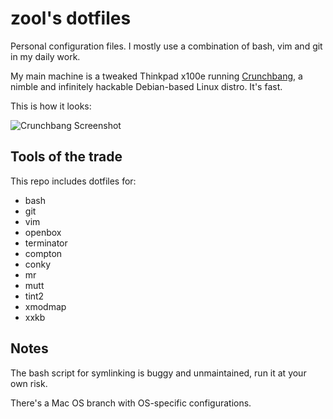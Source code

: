 zool's dotfiles
===============

Personal configuration files.  I mostly use a combination of bash, vim and git in my daily work.

My main machine is a tweaked Thinkpad x100e running [Crunchbang](http://crunchbang.org/), a nimble and infinitely hackable Debian-based Linux distro. It's fast. 

This is how it looks:

![Crunchbang Screenshot](http://i.imgur.com/95lmNNw.png)


Tools of the trade
------------------

This repo includes dotfiles for:

- bash
- git
- vim
- openbox
- terminator
- compton
- conky
- mr
- mutt
- tint2
- xmodmap
- xxkb


Notes
-----

The bash script for symlinking is buggy and unmaintained, run it at your own risk.

There's a Mac OS branch with OS-specific configurations.
